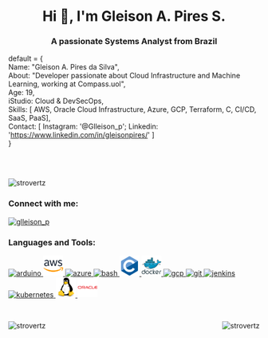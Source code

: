 <h1 align="center">Hi 👋, I'm Gleison A. Pires S. </h1>
<h3 align="center">A passionate Systems Analyst from Brazil</h3>

default     = { <br>
    Name: "Gleison A. Pires da Silva",<br>
    About: "Developer passionate about Cloud Infrastructure and Machine Learning, working at Compass.uol",<br>
    Age: 19,<br>
    iStudio: Cloud & DevSecOps,<br>
    Skills: [ AWS, Oracle Cloud Infrastructure, Azure, GCP, Terraform, C, CI/CD, SaaS, PaaS],<br>
    Contact: [ Instagram: '@Glleison_p'; Linkedin: 'https://www.linkedin.com/in/gleisonpires/' ]<br>
  }<br>



<br>
<br>
<p align="left"> <img src="https://komarev.com/ghpvc/?username=strovertz&label=Profile%20views&color=0e75b6&style=flat" alt="strovertz" /> </p>

<h3 align="left">Connect with me:</h3>
<p align="left">
<a href="https://instagram.com/glleison_p" target="blank"><img align="center" src="https://raw.githubusercontent.com/rahuldkjain/github-profile-readme-generator/master/src/images/icons/Social/instagram.svg" alt="glleison_p" height="30" width="40" /></a>
</p>

<h3 align="left">Languages and Tools:</h3>
<p align="left"> <a href="https://www.arduino.cc/" target="_blank" rel="noreferrer"> <img src="https://cdn.worldvectorlogo.com/logos/arduino-1.svg" alt="arduino" width="40" height="40"/> </a> <a href="https://aws.amazon.com" target="_blank" rel="noreferrer"> <img src="https://raw.githubusercontent.com/devicons/devicon/master/icons/amazonwebservices/amazonwebservices-original-wordmark.svg" alt="aws" width="40" height="40"/> </a> <a href="https://azure.microsoft.com/en-in/" target="_blank" rel="noreferrer"> <img src="https://www.vectorlogo.zone/logos/microsoft_azure/microsoft_azure-icon.svg" alt="azure" width="40" height="40"/> </a> <a href="https://www.gnu.org/software/bash/" target="_blank" rel="noreferrer"> <img src="https://www.vectorlogo.zone/logos/gnu_bash/gnu_bash-icon.svg" alt="bash" width="40" height="40"/> </a> <a href="https://www.cprogramming.com/" target="_blank" rel="noreferrer"> <img src="https://raw.githubusercontent.com/devicons/devicon/master/icons/c/c-original.svg" alt="c" width="40" height="40"/> </a> <a href="https://www.docker.com/" target="_blank" rel="noreferrer"> <img src="https://raw.githubusercontent.com/devicons/devicon/master/icons/docker/docker-original-wordmark.svg" alt="docker" width="40" height="40"/> </a> <a href="https://cloud.google.com" target="_blank" rel="noreferrer"> <img src="https://www.vectorlogo.zone/logos/google_cloud/google_cloud-icon.svg" alt="gcp" width="40" height="40"/> </a> <a href="https://git-scm.com/" target="_blank" rel="noreferrer"> <img src="https://www.vectorlogo.zone/logos/git-scm/git-scm-icon.svg" alt="git" width="40" height="40"/> </a> <a href="https://www.jenkins.io" target="_blank" rel="noreferrer"> <img src="https://www.vectorlogo.zone/logos/jenkins/jenkins-icon.svg" alt="jenkins" width="40" height="40"/> </a> <a href="https://kubernetes.io" target="_blank" rel="noreferrer"> <img src="https://www.vectorlogo.zone/logos/kubernetes/kubernetes-icon.svg" alt="kubernetes" width="40" height="40"/> </a> <a href="https://www.linux.org/" target="_blank" rel="noreferrer"> <img src="https://raw.githubusercontent.com/devicons/devicon/master/icons/linux/linux-original.svg" alt="linux" width="40" height="40"/> </a> <a href="https://www.oracle.com/" target="_blank" rel="noreferrer"> <img src="https://raw.githubusercontent.com/devicons/devicon/master/icons/oracle/oracle-original.svg" alt="oracle" width="40" height="40"/> </a> </p>
<br>

<p><img align="left" src="https://github-readme-stats.vercel.app/api/top-langs?username=strovertz&show_icons=true&locale=en&layout=compact" alt="strovertz" /></p>

<p>&nbsp;<img align="right" src="https://github-readme-stats.vercel.app/api?username=strovertz&show_icons=true&locale=en" alt="strovertz" /></p>

